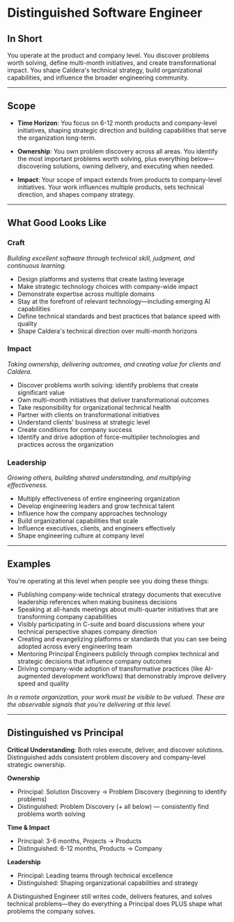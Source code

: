 # Distinguished Software Engineer

## In Short

You operate at the product and company level. You discover problems worth solving, define multi-month initiatives, and create transformational impact. You shape Caldera's technical strategy, build organizational capabilities, and influence the broader engineering community.

---

## Scope

- **Time Horizon**: You focus on 6-12 month products and company-level initiatives, shaping strategic direction and building capabilities that serve the organization long-term.

- **Ownership**: You own problem discovery across all areas. You identify the most important problems worth solving, plus everything below—discovering solutions, owning delivery, and executing when needed.

- **Impact**: Your scope of impact extends from products to company-level initiatives. Your work influences multiple products, sets technical direction, and shapes company strategy.

---

## What Good Looks Like

### Craft
*Building excellent software through technical skill, judgment, and continuous learning.*

- Design platforms and systems that create lasting leverage
- Make strategic technology choices with company-wide impact
- Demonstrate expertise across multiple domains
- Stay at the forefront of relevant technology—including emerging AI capabilities
- Define technical standards and best practices that balance speed with quality
- Shape Caldera's technical direction over multi-month horizons

### Impact
*Taking ownership, delivering outcomes, and creating value for clients and Caldera.*

- Discover problems worth solving: identify problems that create significant value
- Own multi-month initiatives that deliver transformational outcomes
- Take responsibility for organizational technical health
- Partner with clients on transformational initiatives
- Understand clients' business at strategic level
- Create conditions for company success
- Identify and drive adoption of force-multiplier technologies and practices across the organization

### Leadership
*Growing others, building shared understanding, and multiplying effectiveness.*

- Multiply effectiveness of entire engineering organization
- Develop engineering leaders and grow technical talent
- Influence how the company approaches technology
- Build organizational capabilities that scale
- Influence executives, clients, and engineers effectively
- Shape engineering culture at company level

---

## Examples

You're operating at this level when people see you doing these things:

- Publishing company-wide technical strategy documents that executive leadership references when making business decisions
- Speaking at all-hands meetings about multi-quarter initiatives that are transforming company capabilities
- Visibly participating in C-suite and board discussions where your technical perspective shapes company direction
- Creating and evangelizing platforms or standards that you can see being adopted across every engineering team
- Mentoring Principal Engineers publicly through complex technical and strategic decisions that influence company outcomes
- Driving company-wide adoption of transformative practices (like AI-augmented development workflows) that demonstrably improve delivery speed and quality

*In a remote organization, your work must be visible to be valued. These are the observable signals that you're delivering at this level.*

---

## Distinguished vs Principal

**Critical Understanding**: Both roles execute, deliver, and discover solutions. Distinguished adds consistent problem discovery and company-level strategic ownership.

**Ownership**
- Principal: Solution Discovery → Problem Discovery (beginning to identify problems)
- Distinguished: Problem Discovery (+ all below) — consistently find problems worth solving

**Time & Impact**
- Principal: 3-6 months, Projects → Products
- Distinguished: 6-12 months, Products → Company

**Leadership**
- Principal: Leading teams through technical excellence
- Distinguished: Shaping organizational capabilities and strategy

A Distinguished Engineer still writes code, delivers features, and solves technical problems—they do everything a Principal does PLUS shape what problems the company solves.

